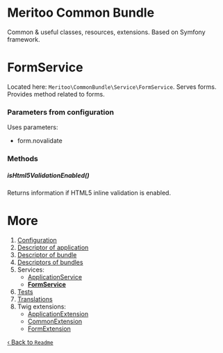 # Meritoo Common Bundle

Common & useful classes, resources, extensions. Based on Symfony framework.

# FormService

Located here: `Meritoo\CommonBundle\Service\FormService`. Serves forms. Provides method related to forms.

### Parameters from configuration

Uses parameters:

- form.novalidate

### Methods

##### isHtml5ValidationEnabled()

Returns information if HTML5 inline validation is enabled.

# More

1. [Configuration](../Configuration.md)
2. [Descriptor of application](../Descriptor-of-application.md)
3. [Descriptor of bundle](../Descriptor-of-bundle.md)
4. [Descriptors of bundles](../Descriptors-of-bundles.md)
5. Services:
	- [ApplicationService](ApplicationService.md)
	- [**FormService**](FormService.md)
6. [Tests](../Tests.md)
7. [Translations](../Translations.md)
8. Twig extensions:
	- [ApplicationExtension](../Twig-Extensions/ApplicationExtension.md)
	- [CommonExtension](../Twig-Extensions/CommonExtension.md)
	- [FormExtension](../Twig-Extensions/FormExtension.md)

[&lsaquo; Back to `Readme`](../../README.md)
